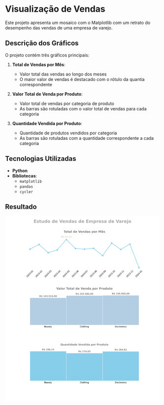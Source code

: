 # Visualização de Vendas

Este projeto apresenta um mosaico com o Matplotlib com um retrato do desempenho das vendas de uma empresa de varejo.

## Descrição dos Gráficos

O projeto contém três gráficos principais:

1. **Total de Vendas por Mês**:
   - Valor total das vendas ao longo dos meses
   - O maior valor de vendas é destacado com o rótulo da quantia correspondente
   
2. **Valor Total de Venda por Produto**:
   - Valor total de vendas por categoria de produto
   - As barras são rotuladas com o valor total de vendas para cada categoria

3. **Quantidade Vendida por Produto**:
   - Quantidade de produtos vendidos por categoria
   - As barras são rotuladas com a quantidade correspondente a cada categoria
  
## Tecnologias Utilizadas

- **Python**
- **Bibliotecas**:
  - `matplotlib`
  - `pandas`
  - `cycler`

## Resultado
![Mosaico](images/mosaico.png)
